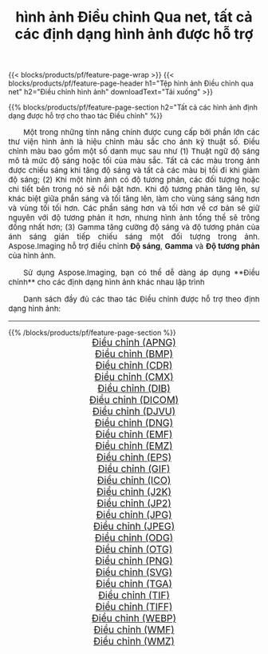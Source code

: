 ﻿---
title: hình ảnh Điều chỉnh Qua net, tất cả các định dạng hình ảnh được hỗ trợ 
weight: 3920
url: /vi/net/adjust/ 
lang: vi
langdirlevel: 2
locales: zh-hans,ja,it,ru,de,es,fr,nl,id,lt,pl,pt,vi,tr,ko,zh-hant,ar,hi,th,sv,cs,uk,he
description: Sử dụng Aspose.Imaging, bạn có thể dễ dàng Điều chỉnh hình ảnh qua net
---

{{< blocks/products/pf/feature-page-wrap >}}
{{< blocks/products/pf/feature-page-header h1="Tệp hình ảnh Điều chỉnh qua net" h2="Điều chỉnh hình ảnh" downloadText="Tải xuống" >}}


{{% blocks/products/pf/feature-page-section  h2="Tất cả các hình ảnh định dạng được hỗ trợ cho thao tác Điều chỉnh" %}}
<p align="justify" style="text-indent:2em;font-size:15px;">
Một trong những tính năng chính được cung cấp bởi phần lớn các thư viện hình ảnh là hiệu chỉnh màu sắc cho ảnh kỹ thuật số. Điều chỉnh màu bao gồm một số danh mục sau như (1) Thuật ngữ độ sáng mô tả mức độ sáng hoặc tối của màu sắc. Tất cả các màu trong ảnh được chiếu sáng khi tăng độ sáng và tất cả các màu bị tối đi khi giảm độ sáng; (2) Khi một hình ảnh có độ tương phản, các đối tượng hoặc chi tiết bên trong nó sẽ nổi bật hơn. Khi độ tương phản tăng lên, sự khác biệt giữa phần sáng và tối tăng lên, làm cho vùng sáng sáng hơn và vùng tối tối hơn. Các phần sáng hơn và tối hơn về cơ bản sẽ giữ nguyên với độ tương phản ít hơn, nhưng hình ảnh tổng thể sẽ trông đồng nhất hơn; (3) Gamma tăng cường độ sáng và độ tương phản của ánh sáng gián tiếp chiếu sáng một đối tượng trong ảnh. Aspose.Imaging hỗ trợ điều chỉnh <b>Độ sáng</b>, <b>Gamma</b> và <b>Độ tương phản</b> của hình ảnh.
</p>
<p align="justify" style="text-indent:2em;font-size:15px;">
Sử dụng Aspose.Imaging, bạn có thể dễ dàng áp dụng **Điều chỉnh** cho các định dạng hình ảnh khác nhau lập trình
</p>
<p align="justify" style="text-indent:2em;font-size:15px;">
Danh sách đầy đủ các thao tác Điều chỉnh được hỗ trợ theo định dạng hình ảnh:
</p>
<hr/>
{{% /blocks/products/pf/feature-page-section %}}
<div class="container-fluid productfamilypage bg-gray">
    <div class="convertypes bg-gray agp-content section">
        <div class="container">
		<div class="row other-converters" style="gap: 10px;font-size: 19px;text-align:center;">
		    <div class='col-md-2 other-converter remove-lp remove-rp'><a href="/imaging/vi/net/adjust/apng/" style="padding:15px;">Điều chỉnh (APNG)</a></div><div class='col-md-2 other-converter remove-lp remove-rp'><a href="/imaging/vi/net/adjust/bmp/" style="padding:15px;">Điều chỉnh (BMP)</a></div><div class='col-md-2 other-converter remove-lp remove-rp'><a href="/imaging/vi/net/adjust/cdr/" style="padding:15px;">Điều chỉnh (CDR)</a></div><div class='col-md-2 other-converter remove-lp remove-rp'><a href="/imaging/vi/net/adjust/cmx/" style="padding:15px;">Điều chỉnh (CMX)</a></div><div class='col-md-2 other-converter remove-lp remove-rp'><a href="/imaging/vi/net/adjust/dib/" style="padding:15px;">Điều chỉnh (DIB)</a></div><div class='col-md-2 other-converter remove-lp remove-rp'><a href="/imaging/vi/net/adjust/dicom/" style="padding:15px;">Điều chỉnh (DICOM)</a></div><div class='col-md-2 other-converter remove-lp remove-rp'><a href="/imaging/vi/net/adjust/djvu/" style="padding:15px;">Điều chỉnh (DJVU)</a></div><div class='col-md-2 other-converter remove-lp remove-rp'><a href="/imaging/vi/net/adjust/dng/" style="padding:15px;">Điều chỉnh (DNG)</a></div><div class='col-md-2 other-converter remove-lp remove-rp'><a href="/imaging/vi/net/adjust/emf/" style="padding:15px;">Điều chỉnh (EMF)</a></div><div class='col-md-2 other-converter remove-lp remove-rp'><a href="/imaging/vi/net/adjust/emz/" style="padding:15px;">Điều chỉnh (EMZ)</a></div><div class='col-md-2 other-converter remove-lp remove-rp'><a href="/imaging/vi/net/adjust/eps/" style="padding:15px;">Điều chỉnh (EPS)</a></div><div class='col-md-2 other-converter remove-lp remove-rp'><a href="/imaging/vi/net/adjust/gif/" style="padding:15px;">Điều chỉnh (GIF)</a></div><div class='col-md-2 other-converter remove-lp remove-rp'><a href="/imaging/vi/net/adjust/ico/" style="padding:15px;">Điều chỉnh (ICO)</a></div><div class='col-md-2 other-converter remove-lp remove-rp'><a href="/imaging/vi/net/adjust/j2k/" style="padding:15px;">Điều chỉnh (J2K)</a></div><div class='col-md-2 other-converter remove-lp remove-rp'><a href="/imaging/vi/net/adjust/jp2/" style="padding:15px;">Điều chỉnh (JP2)</a></div><div class='col-md-2 other-converter remove-lp remove-rp'><a href="/imaging/vi/net/adjust/jpg/" style="padding:15px;">Điều chỉnh (JPG)</a></div><div class='col-md-2 other-converter remove-lp remove-rp'><a href="/imaging/vi/net/adjust/jpeg/" style="padding:15px;">Điều chỉnh (JPEG)</a></div><div class='col-md-2 other-converter remove-lp remove-rp'><a href="/imaging/vi/net/adjust/odg/" style="padding:15px;">Điều chỉnh (ODG)</a></div><div class='col-md-2 other-converter remove-lp remove-rp'><a href="/imaging/vi/net/adjust/otg/" style="padding:15px;">Điều chỉnh (OTG)</a></div><div class='col-md-2 other-converter remove-lp remove-rp'><a href="/imaging/vi/net/adjust/png/" style="padding:15px;">Điều chỉnh (PNG)</a></div><div class='col-md-2 other-converter remove-lp remove-rp'><a href="/imaging/vi/net/adjust/svg/" style="padding:15px;">Điều chỉnh (SVG)</a></div><div class='col-md-2 other-converter remove-lp remove-rp'><a href="/imaging/vi/net/adjust/tga/" style="padding:15px;">Điều chỉnh (TGA)</a></div><div class='col-md-2 other-converter remove-lp remove-rp'><a href="/imaging/vi/net/adjust/tif/" style="padding:15px;">Điều chỉnh (TIF)</a></div><div class='col-md-2 other-converter remove-lp remove-rp'><a href="/imaging/vi/net/adjust/tiff/" style="padding:15px;">Điều chỉnh (TIFF)</a></div><div class='col-md-2 other-converter remove-lp remove-rp'><a href="/imaging/vi/net/adjust/webp/" style="padding:15px;">Điều chỉnh (WEBP)</a></div><div class='col-md-2 other-converter remove-lp remove-rp'><a href="/imaging/vi/net/adjust/wmf/" style="padding:15px;">Điều chỉnh (WMF)</a></div><div class='col-md-2 other-converter remove-lp remove-rp'><a href="/imaging/vi/net/adjust/wmz/" style="padding:15px;">Điều chỉnh (WMZ)</a></div>
                </div>
        </div>
    </div>
</div>
<br/>
